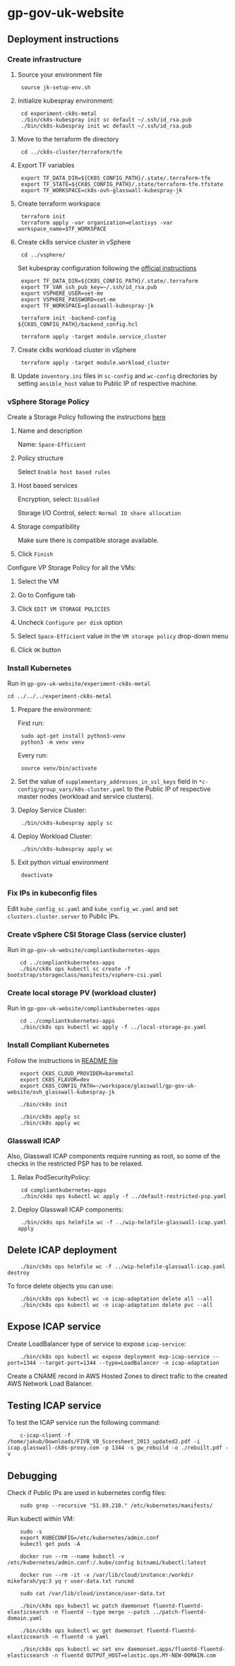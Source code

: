 # gp-gov-uk-website

## Deployment instructions

### Create infrastructure

1. Source your environment file

        source jk-setup-env.sh

2. Initialize kubespray environment:

        cd experiment-ck8s-metal
        ./bin/ck8s-kubespray init sc default ~/.ssh/id_rsa.pub
        ./bin/ck8s-kubespray init wc default ~/.ssh/id_rsa.pub

3. Move to the terraform tfe directory

        cd ../ck8s-cluster/terraform/tfe

4. Export TF variables

        export TF_DATA_DIR=${CK8S_CONFIG_PATH}/.state/.terraform-tfe
        export TF_STATE=${CK8S_CONFIG_PATH}/.state/terraform-tfe.tfstate
        export TF_WORKSPACE=ck8s-ovh-glasswall-kubespray-jk

5. Create terraform workspace

        terraform init
        terraform apply -var organization=elastisys -var workspace_name=$TF_WORKSPACE

6. Create ck8s service cluster in vSphere

        cd ../vsphere/

    Set kubespray configuration following the [official instructions](https://github.com/kubernetes-sigs/kubespray/blob/master/docs/vsphere.md)

        export TF_DATA_DIR=${CK8S_CONFIG_PATH}/.state/.terraform
        export TF_VAR_ssh_pub_key=~/.ssh/id_rsa.pub
        export VSPHERE_USER=set-me
        export VSPHERE_PASSWORD=set-me
        export TF_WORKSPACE=glasswall-kubespray-jk

        terraform init -backend-config ${CK8S_CONFIG_PATH}/backend_config.hcl

        terraform apply -target module.service_cluster

7. Create ck8s workload cluster in vSphere

        terraform apply -target module.workload_cluster

8. Update `inventory.ini` files in `sc-config` and `wc-config` directories by setting `ansible_host` value to Public IP of respective machine.

### vSphere Storage Policy

Create a Storage Policy following the instructions [here](https://github.com/kubernetes/cloud-provider-vsphere/blob/master/docs/book/tutorials/kubernetes-on-vsphere-with-kubeadm.md#create-a-storage-policy)

1. Name and description

    Name: `Space-Efficient`

2. Policy structure

    Select `Enable host based rules`

3. Host based services

    Encryption, select: `Disabled`

    Storage I/O Control, select: `Normal IO share allocation`

4. Storage compatibility

    Make sure there is compatible storage available.

5. Click `Finish`

Configure VP Storage Policy for all the VMs:

1. Select the VM

2. Go to Configure tab

3. Click `EDIT VM STORAGE POLICIES`

4. Uncheck `Configure per disk` option

5. Select `Space-Efficient` value in the `VM storage policy` drop-down menu

6. Click `OK` button

### Install Kubernetes

Run in `gp-gov-uk-website/experiment-ck8s-metal`

    cd ../../../experiment-ck8s-metal

1. Prepare the environment:

    First run:

        sudo apt-get install python3-venv
        python3 -m venv venv

    Every run:

        source venv/bin/activate

2. Set the value of `supplementary_addresses_in_ssl_keys` field in `*c-config/group_vars/k8s-cluster.yaml` to the Public IP of respective master nodes (workload and service clusters).

3. Deploy Service Cluster:

        ./bin/ck8s-kubespray apply sc

4. Deploy Workload Cluster:

        ./bin/ck8s-kubespray apply wc

5. Exit python virtual environment

        deactivate

### Fix IPs in kubeconfig files

Edit `kube_config_sc.yaml` and `kube_config_wc.yaml` and set `clusters.cluster.server` to Public IPs.

### Create vSphere CSI Storage Class (service cluster)

Run in `gp-gov-uk-website/compliantkubernetes-apps`

        cd ../compliantkubernetes-apps
        ./bin/ck8s ops kubectl sc create -f bootstrap/storageclass/manifests/vsphere-csi.yaml

### Create local storage PV (workload cluster)

Run in `gp-gov-uk-website/compliantkubernetes-apps`

        cd ../compliantkubernetes-apps
        ./bin/ck8s ops kubectl wc apply -f ../local-storage-pv.yaml

### Install Compliant Kubernetes

Follow the instructions in [README file](compliantkubernetes-apps/README.md)

        export CK8S_CLOUD_PROVIDER=baremetal
        export CK8S_FLAVOR=dev
        export CK8S_CONFIG_PATH=~/workspace/glasswall/gp-gov-uk-website/ovh_glasswall-kubespray-jk

        ./bin/ck8s init

        ./bin/ck8s apply sc
        ./bin/ck8s apply wc

### Glasswall ICAP

Also, Glasswall ICAP components require running as root, so some of the checks in the restricted PSP has to be relaxed.

1. Relax PodSecurityPolicy:

        cd compliantkubernetes-apps
        ./bin/ck8s ops kubectl wc apply -f ../default-restricted-psp.yaml

2. Deploy Glasswall ICAP components:

        ./bin/ck8s ops helmfile wc -f ../wip-helmfile-glasswall-icap.yaml apply

## Delete ICAP deployment

        ./bin/ck8s ops helmfile wc -f ../wip-helmfile-glasswall-icap.yaml destroy

To force delete objects you can use:

        ./bin/ck8s ops kubectl wc -n icap-adaptation delete all --all
        ./bin/ck8s ops kubectl wc -n icap-adaptation delete pvc --all

## Expose ICAP service

Create LoadBalancer type of service to expose `icap-service`:

        ./bin/ck8s ops kubectl wc expose deployment mvp-icap-service --port=1344 --target-port=1344 --type=LoadBalancer -n icap-adaptation

Create a CNAME record in AWS Hosted Zones to direct trafic to the created AWS Network Load Balancer.

## Testing ICAP service

To test the ICAP service run the following command:

        c-icap-client -f /home/jakub/Downloads/FIVB_VB_Scoresheet_2013_updated2.pdf -i icap.glasswall-ck8s-proxy.com -p 1344 -s gw_rebuild -o ./rebuilt.pdf -v

## Debugging

Check if Public IPs are used in kubernetes config files:

        sudo grep --recursive "51.89.210." /etc/kubernetes/manifests/

Run kubectl within VM:

        sudo -s
        export KUBECONFIG=/etc/kubernetes/admin.conf
        kubectl get pods -A

        docker run --rm --name kubectl -v /etc/kubernetes/admin.conf:/.kube/config bitnami/kubectl:latest

        docker run --rm -it -v /var/lib/cloud/instance:/workdir mikefarah/yq:3 yq r user-data.txt runcmd

        sudo cat /var/lib/cloud/instance/user-data.txt

        ./bin/ck8s ops kubectl wc patch daemonset fluentd-fluentd-elasticsearch -n fluentd --type merge --patch ../patch-fluentd-domain.yaml

        ./bin/ck8s ops kubectl wc get daemonset fluentd-fluentd-elasticsearch -n fluentd -o yaml

        ./bin/ck8s ops kubectl wc set env daemonset.apps/fluentd-fluentd-elasticsearch -n fluentd OUTPUT_HOST=elastic.ops.MY-NEW-DOMAIN.com
